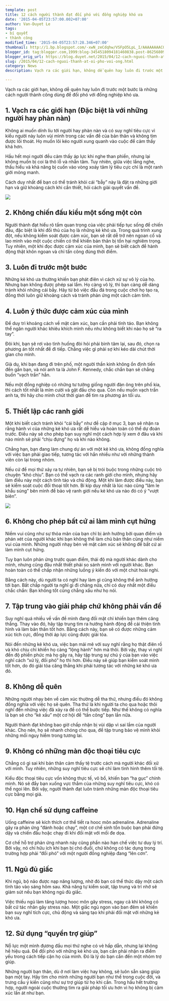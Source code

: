 ```yaml
---
template: post
title: 12 cách người thành đạt đối phó với đồng nghiệp khó ưa
date: '2015-04-05T23:57:00.002+07:00'
author: Van-Duyet Le
tags:
- bí quyết
- thành công
modified_time: '2015-04-05T23:57:28.346+07:00'
thumbnail: http://1.bp.blogspot.com/-xwN_zeCdqhw/VSFpO5LpL_I/AAAAAAAACOA/pd72PXWCDq8/s1600/trulyrichclub-1428147500432.jpg
blogger_id: tag:blogger.com,1999:blog-3454518094181460838.post-8625680932526385801
blogger_orig_url: https://blog.duyet.net/2015/04/12-cach-nguoi-thanh-at-oi-pho-voi-ong.html
slug: /2015/04/12-cach-nguoi-thanh-at-oi-pho-voi-ong.html
category: News
description: Vạch ra các giới hạn, không dễ quên hay luôn đi trước một bước là những cách người thành công dùng để đối phó với đồng nghiệp khó ưa.

---
```


Vạch ra các giới hạn, không dễ quên hay luôn đi trước một bước là những cách người thành công dùng để đối phó với đồng nghiệp khó ưa.

## 1. Vạch ra các giới hạn (Đặc biệt là với những người hay phàn nàn) ##
Không ai muốn dính líu tới người hay phàn nàn và có suy nghĩ tiêu cực vì kiểu người này luôn vùi mình trong các vấn đề của bản thân và không tìm được lối thoát. Họ muốn lôi kéo người xung quanh vào cuộc để cảm thấy khá hơn.

Hầu hết mọi người đều cảm thấy áp lực khi nghe  than phiền, nhưng lại không muốn bị coi là thô lỗ và nhẫn tâm. Tuy nhiên, giữa việc lắng nghe, thấu hiểu và khả năng bị cuốn vào vòng xoáy tâm lý tiêu cực chỉ là một ranh giới mỏng manh.

Cách duy nhất để bạn có thể tránh khỏi cái “bẫy” này là đặt ra những giới hạn và giữ khoảng cách khi cần thiết, hỏi cách giải quyết vấn đề.

![](http://1.bp.blogspot.com/-xwN_zeCdqhw/VSFpO5LpL_I/AAAAAAAACOA/pd72PXWCDq8/s1600/trulyrichclub-1428147500432.jpg)

## 2. Không chiến đấu kiểu một sống một còn ##
Người thành đạt hiểu rõ tầm quan trọng của việc phải tiếp tục sống để chiến đấu, đặc biệt là khi đối thủ của họ là những kẻ khó ưa. Trong quá trình xung đột, nếu không kiểm soát được cảm xúc, bạn sẽ rất dễ trở nên ngoan cố và lao mình vào một cuộc chiến có thể khiến bản thân bị tổn hại nghiêm trọng. Tuy nhiên, một khi đọc được cảm xúc của mình, bạn sẽ biết cách để hành động thật khôn ngoan và chỉ tấn công đúng thời điểm.

## 3. Luôn đi trước một bước ##
Những kẻ khó ưa thường khiến bạn phát điên vì cách xử sự vô lý của họ. Nhưng bạn không được phép sai lầm. Họ càng vô lý, thì bạn càng dễ dàng tránh khỏi những cái bẫy. Hãy từ bỏ việc đấu đá trong cuộc chơi họ tạo ra, đồng thời luôn giữ khoảng cách và tránh phản ứng một cách cảm tính.

## 4. Luôn ý thức được cảm xúc của mình ##
Để duy trì khoảng cách về mặt cảm xúc, bạn cần phải tỉnh táo. Bạn không thể ngăn người khác khiêu khích mình nếu như không biết khi nào họ sẽ “ra tay”.

Đôi khi, bạn sẽ rơi vào tình huống đòi hỏi phải bình tâm lại, sau đó, chọn ra phương án tốt nhất để đi tiếp. Chẳng việc gì phải sợ khi kéo dài chút thời gian cho mình.

Giả dụ, khi bạn đang đi trên phố, một người thần kinh không ổn định tiến đến gần bạn, và nói anh ta là John F. Kennedy, chắc chắn bạn sẽ chẳng buồn “vạch trần” hắn.

Nếu một đồng nghiệp có những tư tưởng giống người đàn ông trên phố kia, thì cách tốt nhất là mỉm cười và gật đầu cho qua. Còn nếu muốn vạch trần anh ta, thì hãy cho mình chút thời gian để tìm ra phương án tối ưu.

## 5. Thiết lập các ranh giới ##
Một khi biết cách tránh khỏi “cái bẫy” như đề cập ở mục 3, bạn sẽ nhận ra rằng hành vi của những kẻ khó ưa rất dễ hiểu và hoàn toàn có thể dự đoán trước. Điều này sẽ cho phép bạn suy nghĩ một cách hợp lý xem ở đâu và khi nào mình sẽ phải “chịu đựng” họ và khi nào không.

Chẳng hạn, bạn đang làm chung dự án với một kẻ khó ưa, không đồng nghĩa với việc bạn phải giao tiếp, tương tác với hắn nhiều như với những thành viên còn lại trong nhóm.

Nếu cứ để mọi thứ xảy ra tự nhiên, bạn sẽ bị trói buộc trong những cuộc trò chuyện “khó chịu”. Bạn có thể vạch ra các ranh giới cho mình, nhưng hãy làm điều này một cách tỉnh táo và chủ động. Một khi làm được điều này, bạn sẽ kiểm soát cuộc đối thoại tốt hơn. Bí kíp duy nhất là lúc nào cũng “lăm le khẩu súng” bên mình để bảo vệ ranh giới nếu kẻ khó ưa nào đó có ý “vượt biên”.

![](http://1.bp.blogspot.com/-Wp0j31tW9xA/VSFpWcKQ1GI/AAAAAAAACOI/V1DwNQndAHw/s1600/2-fightorflightpsychologistworld-1-1428147500436.png)

## 6. Không cho phép bất cứ ai làm mình cụt hứng ##
Niềm vui cũng như sự thỏa mãn của bạn chỉ bị ảnh hưởng bởi quan điểm và phán xét của người khác khi bạn không thể làm chủ bản thân cũng như niềm vui của mình. Những người nhạy bén về mặt cảm xúc sẽ không để bất cứ ai làm mình cụt hứng.

Tuy bạn luôn phản ứng trước quan điểm, thái độ mà người khác dành cho mình, nhưng cũng đâu nhất thiết phải so sánh mình với người khác. Bạn hoàn toàn có thể chấp nhận những luồng ý kiến đó với một chút hoài nghi.

Bằng cách này, dù người ta có nghĩ hay làm gì cũng không thể ảnh hưởng tới bạn. Bất chấp người ta nghĩ gì đi chăng nữa, chỉ có duy nhất một điều chắc chắn: Bạn không tốt cũng chẳng xấu như họ nói.

## 7. Tập trung vào giải pháp chứ không phải vấn đề ##
Suy nghĩ quá nhiều về vấn đề mình đang đối mặt chỉ khiến bạn thêm căng thẳng. Thay vào đó, hãy tập trung tìm ra hướng hành động để cải thiện tình hình và làm bản thân tốt hơn. Bằng cách này, bạn sẽ có được những cảm xúc tích cực, đồng thời áp lực cũng được giải tỏa.

Nói đến những kẻ khó ưa, việc bạn mải mê với suy nghĩ rằng họ thật điên rồ và khó chịu chỉ khiến họ càng “lộng hành” hơn mà thôi. Bởi vậy, thay vì nghĩ đến độ phiền phức mà họ gây ra, hãy tập trung sự chú ý của bạn vào việc nghĩ cách “xử lý, đối phó” họ thì hơn. Điều này sẽ giúp bạn kiểm soát mình tốt hơn, do đó giải tỏa căng thẳng khi phải tương tác với những kẻ khó ưa đó.

## 8. Không dễ quên ##
Những người nhạy bén về cảm xúc thường dễ tha thứ, nhưng điều đó không đồng nghĩa với việc họ sẽ quên. Tha thứ là khi người ta cho qua hoặc thôi nghĩ đến những việc đã xảy ra để có thể bước tiếp. Như thế không có nghĩa là bạn sẽ cho “kẻ xấu” một cơ hội để “tấn công” bạn lần nữa.

Người thành đạt không bao giờ chấp nhận bị vùi dập vì sai lầm của người khác. Cho nên, họ sẽ nhanh chóng cho qua, để tập trung bảo vệ mình khỏi những mối nguy hiểm trong tương lai.

## 9. Không có những màn độc thoại tiêu cực ##
Chẳng có gì sai khi bản thân cảm thấy tệ trước cách mà người khác đối xử với mình. Tuy nhiên, những suy nghĩ tiêu cực sẽ chỉ làm tình hình thêm tồi tệ.

Kiểu độc thoại tiêu cực vốn không thực tế, vô bổ, khiến bạn “hạ gục” chính mình. Nó sẽ đẩy bạn xuống vực thẳm của những suy nghĩ tiêu cực, khó có thể ngoi lên. Bởi vậy, người thành đạt luôn tránh những màn độc thoại tiêu cực bằng mọi giá.

## 10. Hạn chế sử dụng caffeine ##
Uống caffeine sẽ kích thích cơ thể tiết ra hooc môn adrenaline. Adrenaline gây ra phản ứng “đánh hoặc chạy”, một cơ chế sinh tồn buộc bạn phải đứng dậy và chiến đấu hoặc chạy đi khi đối mặt với mối đe dọa.

Cơ chế hỗ trợ phản ứng nhanh này cũng phần nào hạn chế việc tư duy lý trí. Bởi vậy, nó chỉ hữu ích khi bạn bị chó đuổi, chứ không có tác dụng trong trường hợp phải “đối phó” với một người đồng nghiệp đang “lên cơn”.

## 11. Ngủ đủ giấc ##
Khi ngủ, bộ não được nạp năng lượng, nhờ đó bạn có thể thức dậy một cách tỉnh táo vào sáng hôm sau. Khả năng tự kiểm soát, tập trung và trí nhớ sẽ giảm sút nếu bạn không ngủ đủ giấc.

Việc thiếu ngủ làm tăng lượng hooc môn gây stress, ngay cả khi không có bất cứ tác nhân gây stress nào. Một giấc ngủ ngon vào ban đêm sẽ khiến bạn suy nghĩ tích cực, chủ động và sáng tạo khi phải đối mặt với những kẻ khó ưa.

## 12. Sử dụng “quyền trợ giúp” ##
Nỗ lực một mình đương đầu mọi thứ nghe có vẻ hấp dẫn, nhưng lại không hề hiệu quả. Để đối phó với những kẻ khó ưa, bạn cần phải nhận ra điểm yếu trong cách tiếp cận họ của mình. Đó là lý do bạn cần đến một nhóm trợ giúp.

Những người bạn thân, dù ở nơi làm việc hay không, sẽ luôn sẵn sàng giúp bạn một tay. Hãy tìm cho mình những người bạn như thế trong cuộc đời, và trưng cầu ý kiến cũng như sự trợ giúp từ họ khi cần. Trong hầu hết trường hợp, người ngoài cuộc thường tìm ra giải pháp tối ưu hơn vì họ không bị cảm xúc lấn át như bạn.
